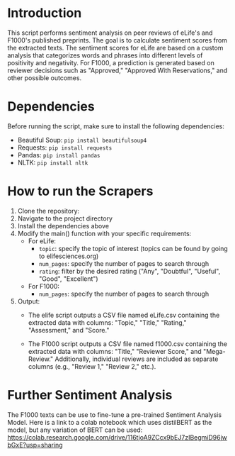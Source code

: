 # Introduction
This script performs sentiment analysis on peer reviews of eLife's and F1000's published preprints. The goal is to calculate sentiment scores from the extracted texts. The sentiment scores for eLife are based on a custom analysis that categorizes words and phrases into different levels of positivity and negativity. For F1000, a prediction is generated based on reviewer decisions such as "Approved," "Approved With Reservations," and other possible outcomes.

# Dependencies
Before running the script, make sure to install the following dependencies: 
- Beautiful Soup: ```pip install beautifulsoup4```
- Requests: ```pip install requests```
- Pandas: ```pip install pandas```
- NLTK: ```pip install nltk```

# How to run the Scrapers
1. Clone the repository: 
2. Navigate to the project directory
3. Install the dependencies above
4. Modify the main() function with your specific requirements:
   - For eLife:
      - ```topic```: specify the topic of interest (topics can be found by going to elifesciences.org)
      - ```num_pages```: specify the number of pages to search through
      - ```rating```: filter by the desired rating ("Any", "Doubtful", "Useful", "Good", "Excellent")
   - For F1000:
      - ```num_pages```: specify the number of pages to search through
5. Output:
   - The elife script outputs a CSV file named eLife.csv containing the extracted data with columns: "Topic," "Title,"       "Rating," "Assessment," and "Score."
  
   - The F1000 script outputs a CSV file named f1000.csv containing the extracted data with columns: "Title," "Reviewer Score," and "Mega-Review." Additionally, individual reviews are included as separate columns (e.g., "Review 1," "Review 2," etc.).
  
# Further Sentiment Analysis
The F1000 texts can be use to fine-tune a pre-trained Sentiment Analysis Model. Here is a link to a colab notebook which uses distilBERT as the model, but any variation of BERT can be used: https://colab.research.google.com/drive/116tjoA9ZCcx9bEJ7zIBegmiD96jwbGxE?usp=sharing


